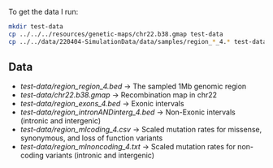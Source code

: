 


To get the data I run:

```bash
mkdir test-data
cp ../../../resources/genetic-maps/chr22.b38.gmap test-data
cp ../../data/220404-SimulationData/data/samples/region_*_4.* test-data/
```

## Data

* *test-data/region_region_4.bed* -> The sampled 1Mb genomic region
* *test-data/chr22.b38.gmap* -> Recombination map in chr22
* *test-data/region_exons_4.bed* -> Exonic intervals
* *test-data/region_intronANDinterg_4.bed* -> Non-Exonic intervals (intronic and intergenic)
* *test-data/region_mlcoding_4.csv* -> Scaled mutation rates for missense, synonymous, and loss of function variants
* *test-data/region_mlnoncoding_4.txt* -> Scaled mutation rates for non-coding variants (intronic and intergenic)

